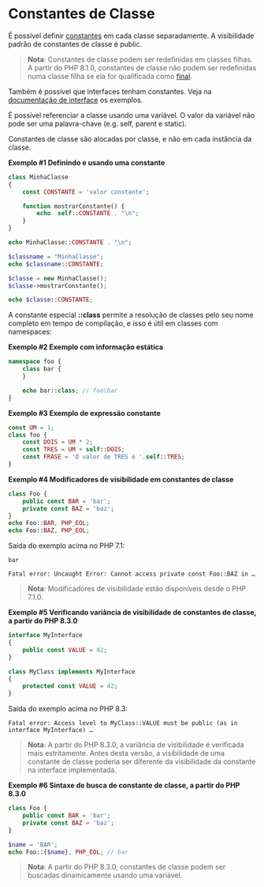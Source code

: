 # Constantes de Classe

É possível definir [constantes](https://www.php.net/manual/pt_BR/language.constants.php) em cada classe separadamente. A visibilidade padrão de constantes de classe é public.

> **Nota**: Constantes de classe podem ser redefinidas em classes filhas. A partir do PHP 8.1.0, constantes de classe não podem ser redefinidas numa classe filha se ela for qualificada como [final](https://www.php.net/manual/pt_BR/language.oop5.final.php).

Também é possível que interfaces tenham constantes. Veja na [documentação de interface](https://www.php.net/manual/pt_BR/language.oop5.interfaces.php) os exemplos.

É possível referenciar a classe usando uma variável. O valor da variável não pode ser uma palavra-chave (e.g. self, parent e static).

Constantes de classe são alocadas por classe, e não em cada instância da classe.

**Exemplo #1 Definindo e usando uma constante**

```php
class MinhaClasse
{
    const CONSTANTE = 'valor constante';

    function mostrarConstante() {
        echo  self::CONSTANTE . "\n";
    }
}

echo MinhaClasse::CONSTANTE . "\n";

$classname = "MinhaClasse";
echo $classname::CONSTANTE;

$classe = new MinhaClasse();
$classe->mostrarConstante();

echo $classe::CONSTANTE;
```

A constante especial **::class** permite a resolução de classes pelo seu nome completo em tempo de compilação, e isso é útil em classes com namespaces:

**Exemplo #2 Exemplo com informação estática**

```php
namespace foo {
    class bar {
    }

    echo bar::class; // foo\bar
}
```

**Exemplo #3 Exemplo de expressão constante**

```php
const UM = 1;
class foo {
    const DOIS = UM * 2;
    const TRES = UM + self::DOIS;
    const FRASE = 'O valor de TRES é '.self::TRES;
}
```

**Exemplo #4 Modificadores de visibilidade em constantes de classe**

```php
class Foo {
    public const BAR = 'bar';
    private const BAZ = 'baz';
}
echo Foo::BAR, PHP_EOL;
echo Foo::BAZ, PHP_EOL;
```

Saída do exemplo acima no PHP 7.1:

```plaintext
bar

Fatal error: Uncaught Error: Cannot access private const Foo::BAZ in …
```

> **Nota**: Modificadores de visibilidade estão disponíveis desde o PHP 7.1.0.

**Exemplo #5 Verificando variância de visibilidade de constantes de classe, a partir do PHP 8.3.0**

```php
interface MyInterface
{
    public const VALUE = 42;
}

class MyClass implements MyInterface
{
    protected const VALUE = 42;
}
```

Saída do exemplo acima no PHP 8.3:

```plaintext
Fatal error: Access level to MyClass::VALUE must be public (as in interface MyInterface) …
```

> **Nota**: A partir do PHP 8.3.0, a variância de visibilidade é verificada mais estritamente. Antes desta versão, a visibilidade de uma constante de classe poderia ser diferente da visibilidade da constante na interface implementada.

**Exemplo #6 Sintaxe de busca de constante de classe, a partir do PHP 8.3.0**

```php
class Foo {
    public const BAR = 'bar';
    private const BAZ = 'baz';
}

$name = 'BAR';
echo Foo::{$name}, PHP_EOL; // bar
```

> **Nota**: A partir do PHP 8.3.0, constantes de classe podem ser buscadas dinamicamente usando uma variável.